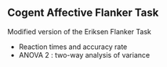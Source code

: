 ## Cogent Affective Flanker Task
Modified version of the Eriksen Flanker Task
* Reaction times and accuracy rate
* ANOVA 2 : two-way analysis of variance

